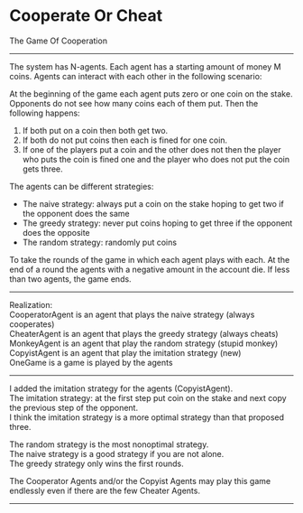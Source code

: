 # Cooperate Or Cheat
The Game Of Cooperation 

---

  The system has N-agents. Each agent has a starting amount of money M coins. Agents can interact with each other in the following scenario:
        
  At the beginning of the game each agent puts zero or one coin on the stake. Opponents do not see how many coins each of them put. Then the following happens: 
  1. If both put on a coin then both get two. 
  2. If both do not put coins then each is fined for one coin. 
  3. If one of the players put a coin and the other does not then the player who puts the coin is fined one and the player who does not put the coin gets three.

The agents can be different strategies:
  - The naive strategy: always put a coin on the stake hoping to get two if the opponent does the same
  - The greedy strategy: never put coins hoping to get three if the opponent does the opposite
  - The random strategy: randomly put coins

To take the rounds of the game in which each agent plays with each. At the end of a round the agents with a negative amount in the account die. If less than two agents, the game ends.

---

Realization: \
CooperatorAgent is an agent that plays the naive strategy (always cooperates) \
CheaterAgent is an agent that plays the greedy strategy (always cheats) \
MonkeyAgent is an agent that play the random strategy (stupid monkey) \
CopyistAgent is an agent that play the imitation strategy (new) \
OneGame is a game is played by the agents 

---

I added the imitation strategy for the agents (CopyistAgent). \
The imitation strategy: at the first step put coin on the stake and next copy the previous step of the opponent. \
I think the imitation strategy is a more optimal strategy than that proposed three.

The random strategy is the most nonoptimal strategy. \
The naive strategy is a good strategy if you are not alone. \
The greedy strategy only wins the first rounds. 

The Cooperator Agents and/or the Copyist Agents may play this game endlessly even if there are the few Cheater Agents.

---






